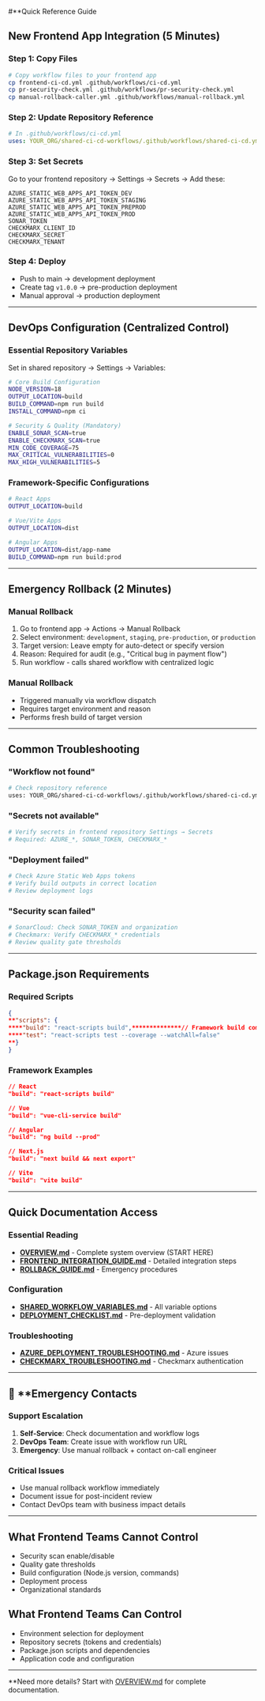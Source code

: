 #**Quick Reference Guide

## New Frontend App Integration (5 Minutes)

### Step 1: Copy Files
```bash
# Copy workflow files to your frontend app
cp frontend-ci-cd.yml .github/workflows/ci-cd.yml
cp pr-security-check.yml .github/workflows/pr-security-check.yml
cp manual-rollback-caller.yml .github/workflows/manual-rollback.yml
```

### Step 2: Update Repository Reference
```yaml
# In .github/workflows/ci-cd.yml
uses: YOUR_ORG/shared-ci-cd-workflows/.github/workflows/shared-ci-cd.yml@main
```

### Step 3: Set Secrets
Go to your frontend repository → Settings → Secrets → Add these:
```
AZURE_STATIC_WEB_APPS_API_TOKEN_DEV
AZURE_STATIC_WEB_APPS_API_TOKEN_STAGING
AZURE_STATIC_WEB_APPS_API_TOKEN_PREPROD
AZURE_STATIC_WEB_APPS_API_TOKEN_PROD
SONAR_TOKEN
CHECKMARX_CLIENT_ID
CHECKMARX_SECRET
CHECKMARX_TENANT
```

### Step 4: Deploy
- Push to main → development deployment
- Create tag `v1.0.0` → pre-production deployment
- Manual approval → production deployment

---

## DevOps Configuration (Centralized Control)

### Essential Repository Variables
Set in shared repository → Settings → Variables:
```bash
# Core Build Configuration
NODE_VERSION=18
OUTPUT_LOCATION=build
BUILD_COMMAND=npm run build
INSTALL_COMMAND=npm ci

# Security & Quality (Mandatory)
ENABLE_SONAR_SCAN=true
ENABLE_CHECKMARX_SCAN=true
MIN_CODE_COVERAGE=75
MAX_CRITICAL_VULNERABILITIES=0
MAX_HIGH_VULNERABILITIES=5
```

### Framework-Specific Configurations
```bash
# React Apps
OUTPUT_LOCATION=build

# Vue/Vite Apps
OUTPUT_LOCATION=dist

# Angular Apps
OUTPUT_LOCATION=dist/app-name
BUILD_COMMAND=npm run build:prod
```

---

## Emergency Rollback (2 Minutes)

### Manual Rollback
1. Go to frontend app → Actions → Manual Rollback
2. Select environment: `development`, `staging`, `pre-production`, or `production`
3. Target version: Leave empty for auto-detect or specify version
4. Reason: Required for audit (e.g., "Critical bug in payment flow")
5. Run workflow - calls shared workflow with centralized logic

### Manual Rollback
- Triggered manually via workflow dispatch
- Requires target environment and reason
- Performs fresh build of target version

---

## Common Troubleshooting

### "Workflow not found"
```bash
# Check repository reference
uses: YOUR_ORG/shared-ci-cd-workflows/.github/workflows/shared-ci-cd.yml@main
```

### "Secrets not available"
```bash
# Verify secrets in frontend repository Settings → Secrets
# Required: AZURE_*, SONAR_TOKEN, CHECKMARX_*
```

### "Deployment failed"
```bash
# Check Azure Static Web Apps tokens
# Verify build outputs in correct location
# Review deployment logs
```

### "Security scan failed"
```bash
# SonarCloud: Check SONAR_TOKEN and organization
# Checkmarx: Verify CHECKMARX_* credentials
# Review quality gate thresholds
```

---

## Package.json Requirements

### Required Scripts
```json
{
**"scripts": {
****"build": "react-scripts build",**************// Framework build command
****"test": "react-scripts test --coverage --watchAll=false"
**}
}
```

### Framework Examples
```json
// React
"build": "react-scripts build"

// Vue
"build": "vue-cli-service build"

// Angular
"build": "ng build --prod"

// Next.js
"build": "next build && next export"

// Vite
"build": "vite build"
```

---

## Quick Documentation Access

### Essential Reading
- **[OVERVIEW.md](OVERVIEW.md)** - Complete system overview (START HERE)
- **[FRONTEND_INTEGRATION_GUIDE.md](FRONTEND_INTEGRATION_GUIDE.md)** - Detailed integration steps
- **[ROLLBACK_GUIDE.md](ROLLBACK_GUIDE.md)** - Emergency procedures

### Configuration
- **[SHARED_WORKFLOW_VARIABLES.md](SHARED_WORKFLOW_VARIABLES.md)** - All variable options
- **[DEPLOYMENT_CHECKLIST.md](DEPLOYMENT_CHECKLIST.md)** - Pre-deployment validation

### Troubleshooting
- **[AZURE_DEPLOYMENT_TROUBLESHOOTING.md](AZURE_DEPLOYMENT_TROUBLESHOOTING.md)** - Azure issues
- **[CHECKMARX_TROUBLESHOOTING.md](CHECKMARX_TROUBLESHOOTING.md)** - Checkmarx authentication

---

## 🚨 **Emergency Contacts

### Support Escalation
1. **Self-Service**: Check documentation and workflow logs
2. **DevOps Team**: Create issue with workflow run URL
3. **Emergency**: Use manual rollback + contact on-call engineer

### Critical Issues
- Use manual rollback workflow immediately
- Document issue for post-incident review
- Contact DevOps team with business impact details

---

## What Frontend Teams Cannot Control

- Security scan enable/disable
- Quality gate thresholds
- Build configuration (Node.js version, commands)
- Deployment process
- Organizational standards

## What Frontend Teams Can Control

- Environment selection for deployment
- Repository secrets (tokens and credentials)
- Package.json scripts and dependencies
- Application code and configuration

---

**Need more details? Start with [OVERVIEW.md](OVERVIEW.md) for complete documentation.